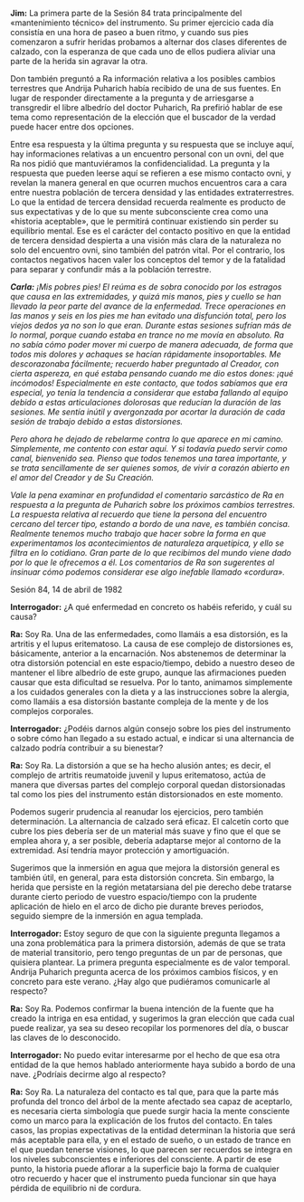 <p><strong>Jim:</strong> La primera parte de la Sesión 84 trata principalmente del «mantenimiento técnico» del instrumento. Su primer ejercicio cada día consistía en una hora de paseo a buen ritmo, y cuando sus pies comenzaron a sufrir heridas probamos a alternar dos clases diferentes de calzado, con la esperanza de que cada uno de ellos pudiera aliviar una parte de la herida sin agravar la otra.</p>
<p>Don también preguntó a Ra información relativa a los posibles cambios terrestres que Andrija Puharich había recibido de una de sus fuentes. En lugar de responder directamente a la pregunta y de arriesgarse a transgredir el libre albedrío del doctor Puharich, Ra prefirió hablar de ese tema como representación de la elección que el buscador de la verdad puede hacer entre dos opciones.</p>
<p>Entre esa respuesta y la última pregunta y su respuesta que se incluye aquí, hay informaciones relativas a un encuentro personal con un ovni, del que Ra nos pidió que mantuviéramos la confidencialidad. La pregunta y la respuesta que pueden leerse aquí se refieren a ese mismo contacto ovni, y revelan la manera general en que ocurren muchos encuentros cara a cara entre nuestra población de tercera densidad y las entidades extraterrestres. Lo que la entidad de tercera densidad recuerda realmente es producto de sus expectativas y de lo que su mente subconsciente crea como una «historia aceptable», que le permitirá continuar existiendo sin perder su equilibrio mental. Ese es el carácter del contacto positivo en que la entidad de tercera densidad despierta a una visión más clara de la naturaleza no solo del encuentro ovni, sino también del patrón vital. Por el contrario, los contactos negativos hacen valer los conceptos del temor y de la fatalidad para separar y confundir más a la población terrestre.</p>
<p><em><strong>Carla:</strong> ¡Mis pobres pies! El reúma es de sobra conocido por los estragos que causa en las extremidades, y quizá mis manos, pies y cuello se han llevado la peor parte del avance de la enfermedad. Trece operaciones en las manos y seis en los pies me han evitado una disfunción total, pero los viejos dedos ya no son lo que eran. Durante estas sesiones sufrían más de lo normal, porque cuando estaba en trance no me movía en absoluto. Ra no sabía cómo poder mover mi cuerpo de manera adecuada, de forma que todos mis dolores y achaques se hacían rápidamente insoportables. Me descorazonaba fácilmente; recuerdo haber preguntado al Creador, con cierta aspereza, en qué estaba pensando cuando me dio estos dones: ¡qué incómodos! Especialmente en este contacto, que todos sabíamos que era especial, yo tenía la tendencia a considerar que estaba fallando al equipo debido a estas articulaciones dolorosas que reducían la duración de las sesiones. Me sentía inútil y avergonzada por acortar la duración de cada sesión de trabajo debido a estas distorsiones.</em></p>
<p><em>Pero ahora he dejado de rebelarme contra lo que aparece en mi camino. Simplemente, me contento con estar aquí. Y si todavía puedo servir como canal, bienvenido sea. Pienso que todos tenemos una tarea importante, y se trata sencillamente de ser quienes somos, de vivir a corazón abierto en el amor del Creador y de Su Creación.</em></p>
<p><em>Vale la pena examinar en profundidad el comentario sarcástico de Ra en respuesta a la pregunta de Puharich sobre los próximos cambios terrestres. La respuesta relativa al recuerdo que tiene la persona del encuentro cercano del tercer tipo, estando a bordo de una nave, es también concisa. Realmente tenemos mucho trabajo que hacer sobre la forma en que experimentamos los acontecimientos de naturaleza arquetípica, y ello se filtra en lo cotidiano. Gran parte de lo que recibimos del mundo viene dado por lo que le ofrecemos a él. Los comentarios de Ra son sugerentes al insinuar cómo podemos considerar ese algo inefable llamado «cordura».</em></p>
<p class="transcript-sub-title">Sesión 84, 14 de abril de 1982</p>
<p><strong>Interrogador:</strong> ¿A qué enfermedad en concreto os habéis referido, y cuál su causa?</p>
<p><strong>Ra:</strong> Soy Ra. Una de las enfermedades, como llamáis a esa distorsión, es la artritis y el lupus eritematoso. La causa de ese complejo de distorsiones es, básicamente, anterior a la encarnación. Nos abstenemos de determinar la otra distorsión potencial en este espacio/tiempo, debido a nuestro deseo de mantener el libre albedrío de este grupo, aunque las afirmaciones pueden causar que esta dificultad se resuelva. Por lo tanto, animamos simplemente a los cuidados generales con la dieta y a las instrucciones sobre la alergia, como llamáis a esa distorsión bastante compleja de la mente y de los complejos corporales.</p>
<p><strong>Interrogador:</strong> ¿Podéis darnos algún consejo sobre los pies del instrumento o sobre cómo han llegado a su estado actual, e indicar si una alternancia de calzado podría contribuir a su bienestar?</p>
<p><strong>Ra:</strong> Soy Ra. La distorsión a que se ha hecho alusión antes; es decir, el complejo de artritis reumatoide juvenil y lupus eritematoso, actúa de manera que diversas partes del complejo corporal quedan distorsionadas tal como los pies del instrumento están distorsionados en este momento.</p>
<p>Podemos sugerir prudencia al reanudar los ejercicios, pero también determinación. La alternancia de calzado será eficaz. El calcetín corto que cubre los pies debería ser de un material más suave y fino que el que se emplea ahora y, a ser posible, debería adaptarse mejor al contorno de la extremidad. Así tendría mayor protección y amortiguación.</p>
<p>Sugerimos que la inmersión en agua que mejora la distorsión general es también útil, en general, para esta distorsión concreta. Sin embargo, la herida que persiste en la región metatarsiana del pie derecho debe tratarse durante cierto periodo de vuestro espacio/tiempo con la prudente aplicación de hielo en el arco de dicho pie durante breves periodos, seguido siempre de la inmersión en agua templada.</p>
<p><strong>Interrogador:</strong> Estoy seguro de que con la siguiente pregunta llegamos a una zona problemática para la primera distorsión, además de que se trata de material transitorio, pero tengo preguntas de un par de personas, que quisiera plantear. La primera pregunta especialmente es de valor temporal. Andrija Puharich pregunta acerca de los próximos cambios físicos, y en concreto para este verano. ¿Hay algo que pudiéramos comunicarle al respecto?</p>
<p><strong>Ra:</strong> Soy Ra. Podemos confirmar la buena intención de la fuente que ha creado la intriga en esa entidad, y sugerimos la gran elección que cada cual puede realizar, ya sea su deseo recopilar los pormenores del día, o buscar las claves de lo desconocido.</p>
<p><strong>Interrogador:</strong> No puedo evitar interesarme por el hecho de que esa otra entidad de la que hemos hablado anteriormente haya subido a bordo de una nave. ¿Podríais decirme algo al respecto?</p>
<p><strong>Ra:</strong> Soy Ra. La naturaleza del contacto es tal que, para que la parte más profunda del tronco del árbol de la mente afectado sea capaz de aceptarlo, es necesaria cierta simbología que puede surgir hacia la mente consciente como un marco para la explicación de los frutos del contacto. En tales casos, las propias expectativas de la entidad determinan la historia que será más aceptable para ella, y en el estado de sueño, o un estado de trance en el que puedan tenerse visiones, lo que parecen ser recuerdos se integra en los niveles subconscientes e inferiores del consciente. A partir de ese punto, la historia puede aflorar a la superficie bajo la forma de cualquier otro recuerdo y hacer que el instrumento pueda funcionar sin que haya pérdida de equilibrio ni de cordura.</p>